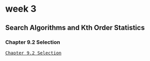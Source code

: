 <h1>week 3</h1>
<h2>Search Algorithms and Kth Order Statistics</h2>

<h3>Chapter 9.2 Selection</h3>
<pre>
<a href="https://github.com/mharoot/algorithm-design-and-applications/tree/master/week3/chapter-9-2-selection" class="wiki-page-link">Chapter 9.2 Selection</a>
</pre>
